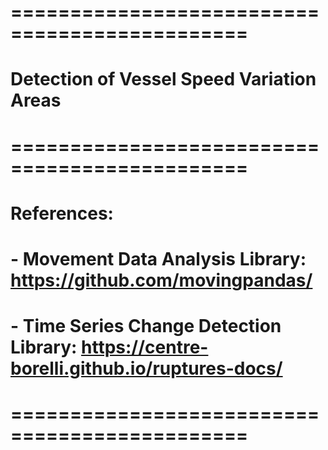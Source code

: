 # ==============================================
# Detection of Vessel Speed Variation Areas
# ==============================================
# References:
# - Movement Data Analysis Library: https://github.com/movingpandas/
# - Time Series Change Detection Library: https://centre-borelli.github.io/ruptures-docs/
# ==============================================
